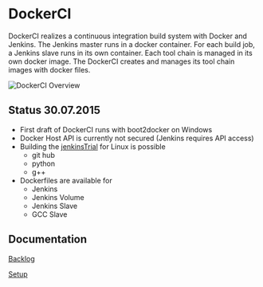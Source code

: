 #   DockerCI
DockerCI realizes a continuous integration build system with Docker and Jenkins.
The Jenkins master runs in a docker container.
For each build job, a Jenkins slave runs in its own container.
Each tool chain is managed in its own docker image.
The DockerCI creates and manages its tool chain images with docker files.

![DockerCI Overview](doc/Images/DockerCIOverview.jpg)



##  Status 30.07.2015
- First draft of DockerCI runs with boot2docker on Windows
- Docker Host API is currently not secured (Jenkins requires API access)
- Building the [jenkinsTrial](https://github.com/icebear8/jenkinsTrial) for Linux is possible
    * git hub
    * python
    * g++
- Dockerfiles are available for
    * Jenkins
    * Jenkins Volume
    * Jenkins Slave
    * GCC Slave

##  Documentation

[Backlog](doc/Tasks.md)

[Setup](doc/Setup.md)
